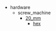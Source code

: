 * hardware
  * screw_machine
    * [20_mm](hardware/screw_machine/20_mm)
      * [hex](hardware/screw_machine/20_mm/hex)

